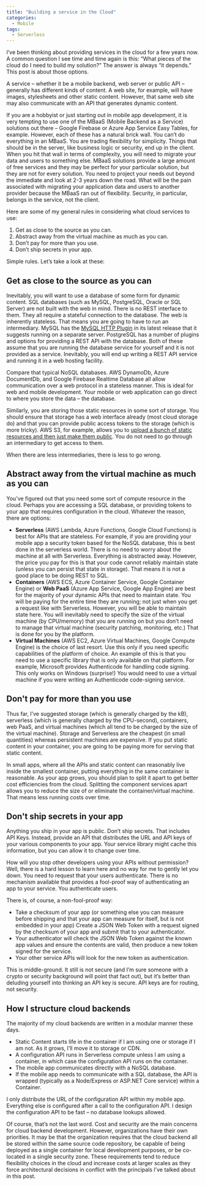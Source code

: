 ```yaml
---
title: "Building a service in the Cloud"
categories:
  - Mobile
tags:
  - Serverless
---
```


I’ve been thinking about providing services in the cloud for a few years now.    A common question I see time and time again is this:  “What pieces of the cloud do I need to build my solution?”  The answer is always “it depends.”  This post is about those options.

A service – whether it be a mobile backend, web server or public API – generally has different kinds of content.  A web site, for example, will have images, stylesheets and other static content.  However, that same web site may also communicate with an API that generates dynamic content.

If you are a hobbyist or just starting out in mobile app development, it is very tempting to use one of the MBaaS (Mobile Backend as a Service) solutions out there – Google Firebase or Azure App Service Easy Tables, for example.  However, each of these has a natural brick wall.  You can’t do everything in an MBaaS.  You are trading flexibility for simplicity.  Things that should be in the server, like business logic or security, end up in the client.  When you hit that wall in terms of complexity, you will need to migrate your data and users to something else.  MBaaS solutions provide a large amount of free services and they may be perfect for your particular solution, but they are not for every solution.  You need to project your needs out beyond the immediate and look at 2-3 years down the road.  What will be the pain associated with migrating your application data and users to another provider because the MBaaS ran out of flexibility.  Security, in particular, belongs in the service, not the client.

Here are some of my general rules in considering what cloud services to use:

1. Get as close to the source as you can.
2. Abstract away from the virtual machine as much as you can.
3. Don’t pay for more than you use.
4. Don’t ship secrets in your app.

Simple rules.  Let’s take a look at these:

## Get as close to the source as you can

Inevitably, you will want to use a database of some form for dynamic content.  SQL databases (such as MySQL, PostgreSQL, Oracle or SQL Server) are not built with the web in mind.  There is no REST interface to them.  They all require a stateful connection to the database.  The web is inherently stateless.  That means you are going to have to run an intermediary.  MySQL has the [MySQL HTTP Plugin](http://blog.ulf-wendel.de/2014/mysql-5-7-http-plugin-mysql/) in its latest release that it suggests running on a separate server.  PostgreSQL has a number of plugins and options for providing a REST API with the database.  Both of these assume that you are running the database service for yourself and it is not provided as a service.  Inevitably, you will end up writing a REST API service and running it in a web hosting facility.

Compare that typical NoSQL databases. AWS DynamoDb, Azure DocumentDb, and Google Firebase Realtime Database all allow communication over a web protocol in a stateless manner.   This is ideal for web and mobile development.  Your mobile or web application can go direct to where you store the data – the database.

Similarly, you are storing those static resources in some sort of storage.  You should ensure that storage has a web interface already (most cloud storage do) and that you can provide public access tokens to the storage (which is more tricky).  AWS S3, for example, allows you to [upload a bunch of static resources and then just make them public](http://docs.aws.amazon.com/AmazonS3/latest/dev/HostingWebsiteOnS3Setup.html).  You do not need to go through an intermediary to get access to them.

When there are less intermediaries, there is less to go wrong.

## Abstract away from the virtual machine as much as you can

You’ve figured out that you need some sort of compute resource in the cloud.  Perhaps you are accessing a SQL database, or providing tokens to your app that requires configuration in the cloud.  Whatever the reason, there are options:

* **Serverless** (AWS Lambda, Azure Functions, Google Cloud Functions) is best for APIs that are stateless.  For example, if you are providing your mobile app a security token based for the NoSQL database, this is best done in the serverless world.  There is no need to worry about the machine at all with Serverless.  Everything is abstracted away.  However, the price you pay for this is that your code cannot reliably maintain state (unless you can persist that state in storage).  That means it is not a good place to be doing REST to SQL.
* **Containers** (AWS ECS, Azure Container Service, Google Container Engine) or **Web PaaS** (Azure App Service, Google App Engine) are best for the majority of your dynamic APIs that need to maintain state.  You will be paying for the entire time they are running; not just when you get a request like with Serverless.  However, you will be able to maintain state here.  You will inevitably need to specify the size of the virtual machine (by CPU/memory) that you are running on but you don’t need to manage that virtual machine (security patching, monitoring, etc.)  That is done for you by the platform.
* **Virtual Machines** (AWS EC2, Azure Virtual Machines, Google Compute Engine) is the choice of last resort.  Use this only if you need specific capabilities of the platform of choice.   An example of this is that you need to use a specific library that is only available on that platform.  For example, Microsoft provides Authenticode for handling code signing.  This only works on Windows (surprise!)  You would need to use a virtual machine if you were writing an Authenticode code-signing service.

## Don't pay for more than you use

Thus far, I’ve suggested storage (which is generally charged by the kB), serverless (which is generally charged by the CPU-second), containers, web PaaS, and virtual machines (which all tend to be charged by the size of the virtual machine).  Storage and Serverless are the cheapest (in small quantities) whereas persistent machines are expensive.  If you put static content in your container, you are going to be paying more for serving that static content.

In small apps, where all the APIs and static content can reasonably live inside the smallest container, putting everything in the same container is reasonable.  As your app grows, you should plan to split it apart to get better cost efficiencies from the cloud.  Splitting the component services apart allows you to reduce the size of or eliminate the container/virtual machine.  That means less running costs over time.

## Don't ship secrets in your app

Anything you ship in your app is public.  Don’t ship secrets.  That includes API Keys.  Instead, provide an API that distributes the URL and API keys of your various components to your app.  Your service library might cache this information, but you can allow it to change over time.

How will you stop other developers using your APIs without permission?  Well, there is a hard lesson to learn here and no way for me to gently let you down.  You need to request that your users authenticate.  There is no mechanism available that provides a fool-proof way of authenticating an app to your service.  You authenticate users.

There is, of course, a non-fool-proof way:

* Take a checksum of your app (or something else you can measure before shipping and that your app can measure for itself, but is not embedded in your app)
Create a JSON Web Token with a request signed by the checksum of your app and submit that to your authenticator.
* Your authenticator will check the JSON Web Token against the known app values and ensure the contents are valid, then produce a new token signed for the service.
* Your other service APIs will look for the new token as authentication.

This is middle-ground.  It still is not secure (and I’m sure someone with a crypto or security background will point that fact out), but it’s better than deluding yourself into thinking an API key is secure.  API keys are for routing, not security.

## How I structure cloud backends

The majority of my cloud backends are written in a modular manner these days.

* Static Content starts life in the container if I am using one or storage if I am not.  As it grows, I’ll move it to storage or CDN.
* A configuration API runs in Serverless compute unless I am using a container, in which case the configuration API runs on the container.
* The mobile app communicates directly with a NoSQL database.
* If the mobile app needs to communicate with a SQL database, the API is wrapped (typically as a Node/Express or ASP.NET Core service) within a Container.

I only distribute the URL of the configuration API within my mobile app.  Everything else is configured after a call to the configuration API. I design the configuration API to be fast – no database lookups allowed.

Of course, that’s not the last word.  Cost and security are the main concerns for cloud backend development.  However, organizations have their own priorities.  It may be that the organization requires that the cloud backend all be stored within the same source code repository, be capable of being deployed as  a single container for local development purposes, or be co-located in a single security zone.   These requirements tend to reduce flexibility choices in the cloud and increase costs at larger scales as they force architectural decisions in conflict with the principals I’ve talked about in this post.
